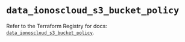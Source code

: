 # `data_ionoscloud_s3_bucket_policy`

Refer to the Terraform Registry for docs: [`data_ionoscloud_s3_bucket_policy`](https://registry.terraform.io/providers/ionos-cloud/ionoscloud/6.5.4/docs/data-sources/s3_bucket_policy).

